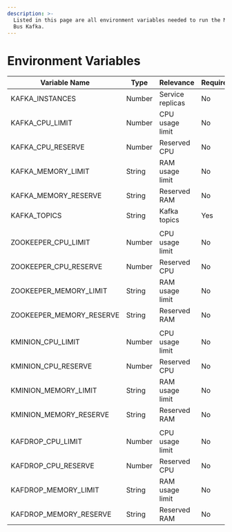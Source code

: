 ```yaml
---
description: >-
  Listed in this page are all environment variables needed to run the Message
  Bus Kafka.
---
```


# Environment Variables

| Variable Name              | Type   | Relevance        | Required | Default |
| -------------------------- | ------ | ---------------- | -------- | ------- |
| KAFKA\_INSTANCES           | Number | Service replicas | No       | 1       |
| KAFKA\_CPU\_LIMIT          | Number | CPU usage limit  | No       | 0       |
| KAFKA\_CPU\_RESERVE        | Number | Reserved CPU     | No       | 0.05    |
| KAFKA\_MEMORY\_LIMIT       | String | RAM usage limit  | No       | 3G      |
| KAFKA\_MEMORY\_RESERVE     | String | Reserved RAM     | No       | 500M    |
| KAFKA\_TOPICS              | String | Kafka topics     | Yes      |         |
|                            |        |                  |          |         |
| ZOOKEEPER\_CPU\_LIMIT      | Number | CPU usage limit  | No       | 0       |
| ZOOKEEPER\_CPU\_RESERVE    | Number | Reserved CPU     | No       | 0.05    |
| ZOOKEEPER\_MEMORY\_LIMIT   | String | RAM usage limit  | No       | 3G      |
| ZOOKEEPER\_MEMORY\_RESERVE | String | Reserved RAM     | No       | 500M    |
|                            |        |                  |          |         |
| KMINION\_CPU\_LIMIT        | Number | CPU usage limit  | No       | 0       |
| KMINION\_CPU\_RESERVE      | Number | Reserved CPU     | No       | 0.05    |
| KMINION\_MEMORY\_LIMIT     | String | RAM usage limit  | No       | 3G      |
| KMINION\_MEMORY\_RESERVE   | String | Reserved RAM     | No       | 500M    |
|                            |        |                  |          |         |
| KAFDROP\_CPU\_LIMIT        | Number | CPU usage limit  | No       | 0       |
| KAFDROP\_CPU\_RESERVE      | Number | Reserved CPU     | No       | 0.05    |
| KAFDROP\_MEMORY\_LIMIT     | String | RAM usage limit  | No       | 3G      |
| KAFDROP\_MEMORY\_RESERVE   | String | Reserved RAM     | No       | 500M    |

